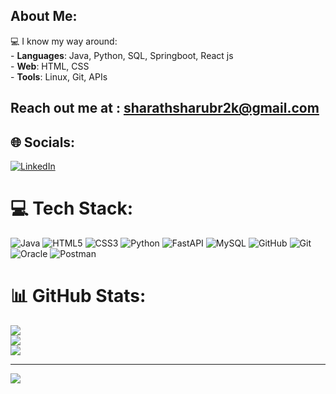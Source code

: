 ##  About Me:
💻 I know my way around:  <br>- **Languages**: Java, Python, SQL, Springboot, React js  <br>- **Web**: HTML, CSS  <br>- **Tools**: Linux, Git, APIs
## Reach out me at : sharathsharubr2k@gmail.com

## 🌐 Socials:
[![LinkedIn](https://img.shields.io/badge/LinkedIn-%230077B5.svg?logo=linkedin&logoColor=white)](https://linkedin.com/in/sharath-br-engineer/) 

# 💻 Tech Stack:
![Java](https://img.shields.io/badge/java-%23ED8B00.svg?style=flat&logo=openjdk&logoColor=white) ![HTML5](https://img.shields.io/badge/html5-%23E34F26.svg?style=flat&logo=html5&logoColor=white) ![CSS3](https://img.shields.io/badge/css3-%231572B6.svg?style=flat&logo=css3&logoColor=white) ![Python](https://img.shields.io/badge/python-3670A0?style=flat&logo=python&logoColor=ffdd54) ![FastAPI](https://img.shields.io/badge/FastAPI-005571?style=flat&logo=fastapi) ![MySQL](https://img.shields.io/badge/mysql-4479A1.svg?style=flat&logo=mysql&logoColor=white) ![GitHub](https://img.shields.io/badge/github-%23121011.svg?style=flat&logo=github&logoColor=white) ![Git](https://img.shields.io/badge/git-%23F05033.svg?style=flat&logo=git&logoColor=white) ![Oracle](https://img.shields.io/badge/Oracle-F80000?style=flat&logo=oracle&logoColor=white) ![Postman](https://img.shields.io/badge/Postman-FF6C37?style=flat&logo=postman&logoColor=white)
# 📊 GitHub Stats:
![](https://github-readme-stats.vercel.app/api?username=sharathwolf&theme=dark&hide_border=false&include_all_commits=false&count_private=false)<br/>
![](https://nirzak-streak-stats.vercel.app/?user=sharathwolf&theme=dark&hide_border=false)<br/>
![](https://github-readme-stats.vercel.app/api/top-langs/?username=sharathwolf&theme=dark&hide_border=false&include_all_commits=false&count_private=false&layout=compact)

---
[![](https://visitcount.itsvg.in/api?id=sharathwolf&icon=0&color=0)](https://visitcount.itsvg.in)

<!-- Proudly created with GPRM ( https://gprm.itsvg.in ) -->
